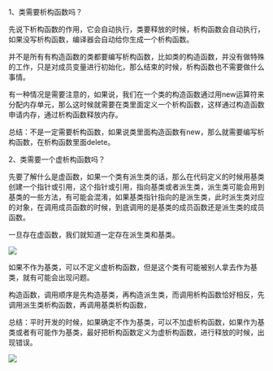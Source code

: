 1、类需要析构函数吗？

先说下析构函数的作用，它会自动执行，类要释放的时候，析构函数会自动执行，如果没写析构函数，编译器会自动给你生成一个析构函数。

并不是所有有构造函数的类都要编写析构函数，比如类的构造函数，并没有做特殊的工作，只是对成员变量进行初始化，那么结束的时候，析构函数也不需要做什么事情。

有一种情况是需要注意的，如果说，我们在一个类的构造函数通过用new运算符来分配内存单元，那么这时候就需要在类里面定义一个析构函数，这样通过构造函数申请内存，通过析构函数释放内存。

总结：不是一定需要析构函数，如果说类里面构造函数有new，那么就需要编写析构函数，在析构函数里面delete。

2、类需要一个虚析构函数吗？

先要了解什么是虚函数，如果一个类有派生类的话，那么在代码定义的时候用基类创建一个指针或引用，这个指针或引用，指向基类或者派生类，派生类可能会用到基类的一些方法，有可能会混淆，如果基类指针指向的是派生类，此时派生类对应的对象，在调用成员函数的时候，到底调用的是基类的成员函数还是派生类的成员函数。

一旦存在虚函数，我们就知道一定存在派生类和基类。

![](https://gitee.com/hxc8/images2/raw/master/img/202407172217213.jpg)

如果不作为基类，可以不定义虚析构函数，但是这个类有可能被别人拿去作为基类，就有可能会出现问题。

构造函数，调用顺序是先构造基类，再构造派生类，而调用析构函数恰好相反，先调用派生类析构函数，再调用基类析构函数，

总结：平时开发的时候，如果确定不作为基类，可以不加虚析构函数，如果作为基类或者有可能作为基类，最好把析构函数定义为虚析构函数，进行释放的时候，出现错误。

![](images/WEBRESOURCE2a73be85acdf0a291525d5d50b562cd7截图.png)
